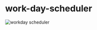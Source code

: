 # work-day-scheduler
![workday scheduler](https://user-images.githubusercontent.com/120619974/229603455-0b148609-138a-4601-bded-5ca5a03aeab3.png)
